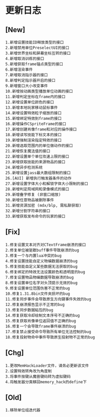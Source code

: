 # 更新日志

## [New]
    1.新增设置技能ID释放类型的接口
    2.新增禁用单位PreselectUI的接口
    3.新增世界坐标和屏幕坐标互转的接口
    4.新增取消训练的接口
    5.新增获取frame锚点类型的接口
    6.新增渲染事件
    7.新增取消指示器的接口
    8.新增判定指示器开启的接口
    9.新增窗口大小改变事件
    10.新增按动画类型播放单位动画的接口
    11.新增判定坐标在frame内的接口
    12.新增设置单位颜色的接口
    13.新增本地玩家移动鼠标事件
    14.新增设置特效粒子缩放的接口
    15.新增绑定特效到frame的接口
    16.新增操作CSpriteFrame的接口
    17.新增创建肖像frame和对应的操作接口
    18.新增读写技能下标文本的接口
    19.新增强制渲染指定特效的接口
    20.新增选取范围内的单位做动作的接口
    21.新增恢复魔法值的接口
    22.新增设置单个单位攻速上限的接口
    23.新增获取技能的来源物品的接口
    24.新增异步检测系统
    25.新增设置jass最大数组限制的接口
    26.[AUI] 新增执行触发器条件的动作
    27.新增设置字体大小和解锁字体大小限制的接口
    28.新增判定局域网和录像模式的接口
    29.新增叠字修复 (非窗口缩放)
    30.新增任意物品被删除事件
    31.新增资源加密 (mdx/blp, 需私聊获取)
    32.新增分割字符串的接口
    33.新增获取发布命令的玩家的接口

## [Fix]
    1.修复设置文本对齐对CTextFrame崩溃的接口
    2.修复单位被驱散buff事件导致崩溃的bug
    3.修复一个与内置lua冲突的bug
    4.修复设置技能自定义物编数据崩溃的bug
    5.修复技能自定义某些数据无法获取的bug
    6.修复绑定的特效无法设置颜色和透明度的bug
    7.修复设置物品物编数据导致崩溃的bug
    8.修复设置单位名字对头顶提示无效的bug
    9.修复设置单位范围伤害不正常的bug
    10.修复1.31.8bin文件夹损坏的bug
    11.修复同步事件会导致原生方向键事件失效的bug
    12.修复崩溃报告显示不正常的bug
    13.修复同步数据粘包的bug
    14.修复获取冷却绘制文本序号不正确的bug
    15.修复获取肖像单位返回值不正确的bug
    16.修复一个会导致frame事件崩溃的bug
    17.修复禁止接受命令导致所有单位无法控制的bug
    18.修复投射物命中事件导致原生投射物不正常的bug

## [Chg]
    1.更改MemHackLoader文件，请务必更新该文件
    2.设置特效转角改为角度制
    3.将事件按键从魔兽键码转为虚拟键码
    4.将触发器分类移回memory_hack的define下

## [Old]
    1.移除单位组迭代器